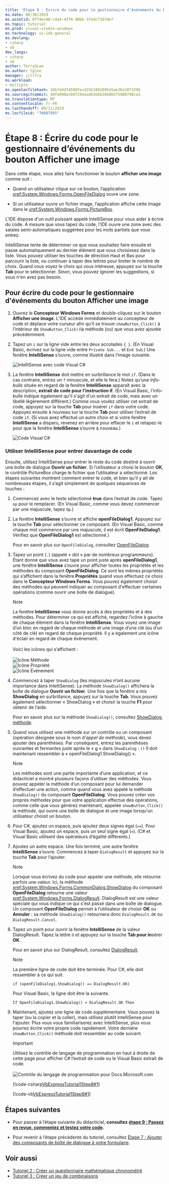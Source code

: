 ```yaml
---
title: 'Étape 8 : Écrire du code pour le gestionnaire d’événements du bouton Afficher une image'
ms.date: 08/30/2019
ms.assetid: 07f4ec00-cda4-42f4-98bb-37edc7167de7
ms.topic: tutorial
ms.prod: visual-studio-windows
ms.technology: vs-ide-general
ms.devlang:
- csharp
- vb
dev_langs:
- csharp
- vb
author: TerryGLee
ms.author: tglee
manager: jillfra
ms.workload:
- multiple
ms.openlocfilehash: 26bfd4d74580fecd15b1891895e5ae28a18f3296
ms.sourcegitcommit: 4dfe098ac0df294aad63e6b384d6575980798ca3
ms.translationtype: MT
ms.contentlocale: fr-FR
ms.lasthandoff: 09/11/2019
ms.locfileid: "70887955"
---
```

# <a name="step-8-write-code-for-the-show-a-picture-button-event-handler"></a>Étape 8 : Écrire du code pour le gestionnaire d’événements du bouton Afficher une image

Dans cette étape, vous allez faire fonctionner le bouton **afficher une image** comme suit :

- Quand un utilisateur clique sur ce bouton, l’application <xref:System.Windows.Forms.OpenFileDialog> ouvre une zone.

- Si un utilisateur ouvre un fichier image, l’application affiche cette image dans le <xref:System.Windows.Forms.PictureBox>.

L'IDE dispose d'un outil puissant appelé IntelliSense pour vous aider à écrire du code. À mesure que vous tapez du code, l’IDE ouvre une zone avec des saisies semi-automatiques suggérées pour les mots partiels que vous entrez.

IntelliSense tente de déterminer ce que vous souhaitez faire ensuite et passe automatiquement au dernier élément que vous choisissez dans la liste. Vous pouvez utiliser les touches de direction Haut et Bas pour parcourir la liste, ou continuer à taper des lettres pour limiter le nombre de choix. Quand vous voyez le choix qui vous intéresse, appuyez sur la touche **Tab** pour le sélectionner. Sinon, vous pouvez ignorer les suggestions, si vous n'en avez pas besoin.

## <a name="to-write-code-for-the-show-a-picture-button-event-handler"></a>Pour écrire du code pour le gestionnaire d'événements du bouton Afficher une image

1. Ouvrez le **Concepteur Windows Forms** et double-cliquez sur le bouton **Afficher une image**. L’IDE accède immédiatement au concepteur de code et déplace votre curseur afin qu’il se trouve `showButton_Click()` à l’intérieur de `ShowButton_Click()`la méthode (ou) que vous avez ajoutée précédemment.

1. Tapez un `i` sur la ligne vide entre les deux accolades `{ }`. (En Visual Basic, écrivez sur la ligne vide entre `Private Sub...` et `End Sub`.) Une fenêtre **IntelliSense** s’ouvre, comme illustré dans l’image suivante.

    ![IntelliSense avec code Visual C&#35;](../ide/media/express_ifintellisense.png)

1. La fenêtre **IntelliSense** doit mettre en surbrillance le mot `if`. (Dans le cas contraire, entrez un `f` minuscule, et elle le fera.) Notez qu’une *info-bulle* située en regard de la fenêtre **IntelliSense** apparaît avec la description, **extrait de code pour l’instruction if**. (En Visual Basic, l'info-bulle indique également qu'il s'agit d'un extrait de code, mais avec un libellé légèrement différent.) Comme vous voulez utiliser cet extrait de code, appuyez sur la touche **Tab** pour insérer `if` dans votre code. Appuyez ensuite à nouveau sur la touche **Tab** pour utiliser l’extrait de code `if`. (Si vous avez effectué un autre choix et si votre fenêtre **IntelliSense** a disparu, revenez en arrière pour effacer le `i` et retapez-le pour que la fenêtre **IntelliSense** s’ouvre à nouveau.)

    ![Code Visual C&#35;](../ide/media/express_highlighttrue.png)

### <a name="use-intellisense-to-enter-more-code"></a>Utiliser IntelliSense pour entrer davantage de code

Ensuite, utilisez IntelliSense pour entrer le reste du code destiné à ouvrir une boîte de dialogue **Ouvrir un fichier**. Si l’utilisateur a choisi le bouton **OK**, le contrôle PictureBox charge le fichier que l’utilisateur a sélectionné. Les étapes suivantes montrent comment entrer le code, et bien qu’il y ait de nombreuses étapes, il s’agit simplement de quelques séquences de touches :

 1. Commencez avec le texte sélectionné **true** dans l’extrait de code. Tapez `op` pour le remplacer. (En Visual Basic, comme vous devez commencer par une majuscule, tapez `Op`.)

 1. La fenêtre **IntelliSense** s’ouvre et affiche **openFileDialog1**. Appuyez sur la touche **Tab** pour sélectionner ce composant. (En Visual Basic, comme chaque mot commence par une majuscule, il est écrit **OpenFileDialog1**. Vérifiez que **OpenFileDialog1** est sélectionné.)

     Pour en savoir plus sur `OpenFileDialog`, consultez [OpenFileDialog](<xref:System.Windows.Forms.OpenFileDialog>).

 1. Tapez un point (`.`) (appelé « dot » par de nombreux programmeurs). Étant donné que vous avez tapé un point juste après **openFileDialog1**, une fenêtre **IntelliSense** s’ouvre pour afficher toutes les propriétés et les méthodes du composant **OpenFileDialog**. Ce sont les mêmes propriétés qui s’affichent dans la fenêtre **Propriétés** quand vous effectuez ce choix dans le **Concepteur Windows Forms**. Vous pouvez également choisir des méthodes qui peuvent indiquer au composant d'effectuer certaines opérations (comme ouvrir une boîte de dialogue).

    > [!NOTE]
    > La fenêtre **IntelliSense** vous donne accès à des propriétés et à des méthodes. Pour déterminer ce qui est affiché, regardez l’icône à gauche de chaque élément dans la fenêtre **IntelliSense**. Vous voyez une image d’un bloc en regard de chaque méthode et une image d’une clé (ou d’un côté de clé) en regard de chaque propriété. Il y a également une icône d'éclair en regard de chaque événement. <br><br>Voici les icônes qui s’affichent :<br><br>![Icône Méthode](../ide/media/express_iconmethod.png)<br>![Icône Propriété](../ide/media/express_iconproperty.png)<br>![Icône Événement](../ide/media/express_iconevent.png)

 1. Commencez à taper `ShowDialog` (les majuscules n’ont aucune importance dans IntelliSense). La méthode `ShowDialog()` affichera la boîte de dialogue **Ouvrir un fichier**. Une fois que la fenêtre a mis **ShowDialog** en surbrillance, appuyez sur la touche **Tab**. Vous pouvez également sélectionner « ShowDialog » et choisir la touche **F1** pour obtenir de l’aide.

    Pour en savoir plus sur la méthode `ShowDialog()`, consultez [ShowDialog, méthode](<xref:System.Windows.Forms.Form.ShowDialog%2A>).

 1. Quand vous utilisez une méthode sur un contrôle ou un composant (opération désignée sous le nom d’*appel de méthode*), vous devez ajouter des parenthèses. Par conséquent, entrez les parenthèses ouvrantes et fermantes juste après le « g » dans `ShowDialog` : `()` Il doit maintenant ressembler à « openFileDialog1.ShowDialog() ».

    > [!NOTE]
    > Les méthodes sont une partie importante d’une application, et ce didacticiel a montré plusieurs façons d’utiliser des méthodes. Vous pouvez appeler la méthode d’un composant pour lui demander d’effectuer une action, comme quand vous avez appelé la méthode `ShowDialog()` du composant **OpenFileDialog**. Vous pouvez créer vos propres méthodes pour que votre application effectue des opérations, comme celle que vous générez maintenant, appelée `showButton_Click()` la méthode, qui ouvre une boîte de dialogue et une image lorsqu’un utilisateur choisit un bouton.

 1. Pour C#, ajoutez un espace, puis ajoutez deux signes égal (`==`). Pour Visual Basic, ajoutez un espace, puis un seul signe égal (`=`). (C# et Visual Basic utilisent des opérateurs d’égalité différents.)

 1. Ajoutez un autre espace. Une fois terminé, une autre fenêtre **IntelliSense** s’ouvre. Commencez à taper `DialogResult` et appuyez sur la touche **Tab** pour l’ajouter.

    > [!NOTE]
    > Lorsque vous écrivez du code pour appeler une méthode, elle retourne parfois une valeur. Ici, la méthode <xref:System.Windows.Forms.CommonDialog.ShowDialog> du composant **OpenFileDialog** retourne une valeur <xref:System.Windows.Forms.DialogResult>. DialogResult est une valeur spéciale qui vous indique ce qui s'est passé dans une boîte de dialogue. Un composant **OpenFileDialog** permet à l’utilisateur de choisir **OK** ou **Annuler** : sa méthode `ShowDialog()` retournera donc `DialogResult.OK` ou `DialogResult.Cancel`.

 1. Tapez un point pour ouvrir la fenêtre **IntelliSense** de la valeur DialogResult. Tapez la lettre `O` et appuyez sur la touche **Tab pour in**sérer **OK**.

    Pour en savoir plus sur DialogResult, consultez [DialogResult](<xref:System.Windows.Forms.DialogResult>).

    > [!NOTE]
    > La première ligne de code doit être terminée. Pour C#, elle doit ressembler à ce qui suit.
    >
    >  `if (openFileDialog1.ShowDialog() == DialogResult.OK)`
    >
    >  Pour Visual Basic, la ligne doit être la suivante.
    >
    >  `If OpenFileDialog1.ShowDialog() = DialogResult.OK Then`

 1. Maintenant, ajoutez une ligne de code supplémentaire. Vous pouvez la taper (ou la copier et la coller), mais utilisez plutôt IntelliSense pour l'ajouter. Plus vous vous familiariserez avec IntelliSense, plus vous pourrez écrire votre propre code rapidement. Votre dernière `showButton_Click()` méthode doit ressembler au code suivant.

    > [!IMPORTANT]
    > Utilisez le contrôle de langage de programmation en haut à droite de cette page pour afficher C# l’extrait de code ou le Visual Basic extrait de code.<br><br>![Contrôle du langage de programmation pour Docs.Microsoft.com](../ide/media/docs-programming-language-control.png)

    [!code-csharp[VbExpressTutorial1Step8#1](../ide/codesnippet/CSharp/step-8-write-code-for-the-show-a-picture-button-event-handler_1.cs)]

    [!code-vb[VbExpressTutorial1Step8#1](../ide/codesnippet/VisualBasic/step-8-write-code-for-the-show-a-picture-button-event-handler_1.vb)]

## <a name="next-steps"></a>Étapes suivantes

* Pour passer à l’étape suivante du didacticiel, **consultez [étape 9 : Passez en revue, commentez et testez votre code](../ide/step-9-review-comment-and-test-your-code.md).**

* Pour revenir à l’étape précédente du tutoriel, consultez [Étape 7 : Ajouter des composants de boîte de dialogue à votre formulaire](../ide/step-7-add-dialog-components-to-your-form.md).

## <a name="see-also"></a>Voir aussi

* [Tutoriel 2 : Créer un questionnaire mathématique chronométré](tutorial-2-create-a-timed-math-quiz.md)
* [Tutoriel 3 : Créer un jeu de combinaisons](tutorial-3-create-a-matching-game.md)
